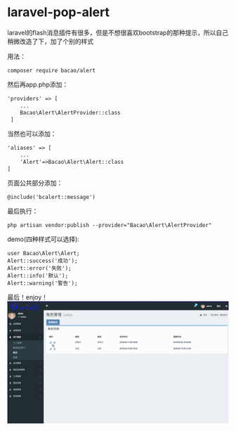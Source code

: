 # laravel-pop-alert
laravel的flash消息插件有很多，但是不想很喜欢bootstrap的那种提示，所以自己稍微改造了下，加了个别的样式


用法：
```
composer require bacao/alert
```  
然后再app.php添加：
```
'providers' => [
    ...
    Bacao\Alert\AlertProvider::class
 ]
```
当然也可以添加：
```
'aliases' => [
    ...
    'Alert'=>Bacao\Alert\Alert::class
]
```
页面公共部分添加：
```
@include('bcalert::message')
```
最后执行：
```
php artisan vendor:publish --provider="Bacao\Alert\AlertProvider"
```
demo(四种样式可以选择):
```
user Bacao\Alert\Alert;
Alert::success('成功');
Alert::error('失败');
Alert::info('默认');
Alert::warning('警告');
```
最后！enjoy！  
![image](https://github.com/song0223/laravel-pop-alert/blob/master/%E6%BC%94%E7%A4%BA.gif)